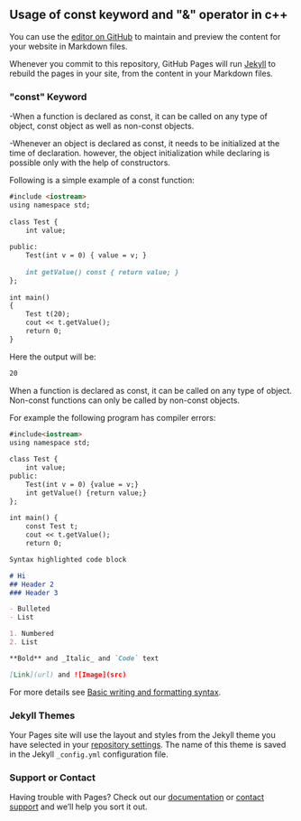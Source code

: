 ## Usage of const keyword and "&" operator in c++

You can use the [editor on GitHub](https://github.com/Mazen-Aboulkhair/mazen.shaker/edit/gh-pages/index.md) to maintain and preview the content for your website in Markdown files.

Whenever you commit to this repository, GitHub Pages will run [Jekyll](https://jekyllrb.com/) to rebuild the pages in your site, from the content in your Markdown files.

### "const" Keyword 

-When a function is declared as const, it can be called on any type of object, const object as well as non-const objects.

-Whenever an object is declared as const, it needs to be initialized at the time of declaration. however, the object initialization while declaring is possible only with the help of constructors.

Following is a simple example of a const function:

```markdown
#include <iostream>
using namespace std;
 
class Test {
    int value;
 
public:
    Test(int v = 0) { value = v; }
 
    int getValue() const { return value; }
};
 
int main()
{
    Test t(20);
    cout << t.getValue();
    return 0;
}
```
Here the output will be:

```markdown
20
```
When a function is declared as const, it can be called on any type of object. Non-const functions can only be called by non-const objects. 

For example the following program has compiler errors:
```markdown
#include<iostream>
using namespace std;
 
class Test {
    int value;
public:
    Test(int v = 0) {value = v;}
    int getValue() {return value;}
};
 
int main() {
    const Test t;
    cout << t.getValue();
    return 0;
```

```markdown
Syntax highlighted code block

# Hi
## Header 2
### Header 3

- Bulleted
- List

1. Numbered
2. List

**Bold** and _Italic_ and `Code` text

[Link](url) and ![Image](src)
```

For more details see [Basic writing and formatting syntax](https://docs.github.com/en/github/writing-on-github/getting-started-with-writing-and-formatting-on-github/basic-writing-and-formatting-syntax).

### Jekyll Themes

Your Pages site will use the layout and styles from the Jekyll theme you have selected in your [repository settings](https://github.com/Mazen-Aboulkhair/mazen.shaker/settings/pages). The name of this theme is saved in the Jekyll `_config.yml` configuration file.

### Support or Contact

Having trouble with Pages? Check out our [documentation](https://docs.github.com/categories/github-pages-basics/) or [contact support](https://support.github.com/contact) and we’ll help you sort it out.
